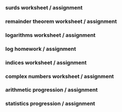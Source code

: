 ### surds worksheet / assignment
### remainder theorem worksheet / assignment
### logarithms worksheet / assignment
### log homework / assignment
### indices worksheet / assignment
### complex numbers worksheet / assignment
### arithmetic progression / assignment
### statistics progression / assignment

